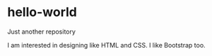 # hello-world
Just another repository

I am interested in designing like HTML and CSS.
I like Bootstrap too.
